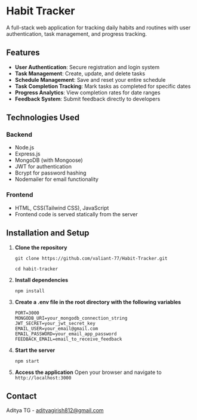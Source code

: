 # Habit Tracker

A full-stack web application for tracking daily habits and routines with user authentication, task management, and progress tracking.

## Features

* **User Authentication**: Secure registration and login system
* **Task Management**: Create, update, and delete tasks
* **Schedule Management**: Save and reset your entire schedule
* **Task Completion Tracking**: Mark tasks as completed for specific dates
* **Progress Analytics**: View completion rates for date ranges
* **Feedback System**: Submit feedback directly to developers

## Technologies Used

### Backend
* Node.js
* Express.js
* MongoDB (with Mongoose)
* JWT for authentication
* Bcrypt for password hashing
* Nodemailer for email functionality

### Frontend
* HTML, CSS(Tailwind CSS), JavaScript
* Frontend code is served statically from the server

## Installation and Setup

1. **Clone the repository**
   ```
   git clone https://github.com/valiant-77/Habit-Tracker.git
   ```

   ```
   cd habit-tracker
   ```

2. **Install dependencies**
   ```
   npm install
   ```

3. **Create a .env file in the root directory with the following variables**
   ```
   PORT=3000
   MONGODB_URI=your_mongodb_connection_string
   JWT_SECRET=your_jwt_secret_key
   EMAIL_USER=your_email@gmail.com
   EMAIL_PASSWORD=your_email_app_password
   FEEDBACK_EMAIL=email_to_receive_feedback
   ```

4. **Start the server**
   ```
   npm start
   ```

5. **Access the application**
   Open your browser and navigate to `http://localhost:3000`



## Contact

Aditya TG - adityagirish812@gmail.com

